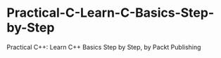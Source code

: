 # Practical-C-Learn-C-Basics-Step-by-Step
Practical C++: Learn C++ Basics Step by Step, by Packt Publishing
